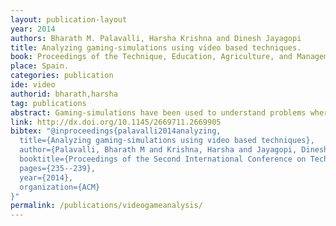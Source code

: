 ```yaml
---
layout: publication-layout
year: 2014
authors: Bharath M. Palavalli, Harsha Krishna and Dinesh Jayagopi
title: Analyzing gaming-simulations using video based techniques.
book: Proceedings of the Technique, Education, Agriculture, and Management Conference 2014, ACM.  
place: Spain.
categories: publication
ide: video
authorid: bharath,harsha
tag: publications
abstract: Gaming-simulations have been used to understand problems where stakeholders who are often at a conflict with each other and they have multiple objectives. The validity of achieving the intended objectives through the use of a game is measured by analyzing the results from the game and player behavior. Standard methods such as observation and the use of the game elements fail to capture critical information and are cumbersome for large groups of players and across multiple game sessions. We propose the use of automated group behavior analysis using multi-modal input to understand player behavior. We propose that by creating a framework to parameterize the metrics for different types of games, it is possible to use such automated techniques to improve analysis and design of serious games.
link: http://dx.doi.org/10.1145/2669711.2669905
bibtex: "@inproceedings{palavalli2014analyzing,
  title={Analyzing gaming-simulations using video based techniques},
  author={Palavalli, Bharath M and Krishna, Harsha and Jayagopi, Dinesh},
  booktitle={Proceedings of the Second International Conference on Technological Ecosystems for Enhancing Multiculturality},
  pages={235--239},
  year={2014},
  organization={ACM}
}"
permalink: /publications/videogameanalysis/
---
```

